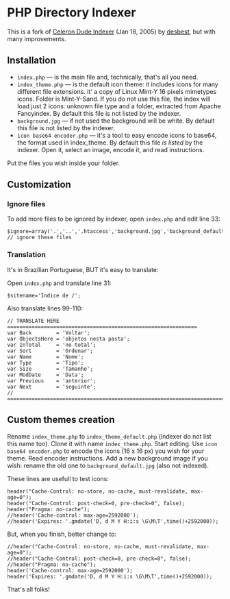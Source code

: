 # PHP Directory Indexer

This is a fork of [Celeron Dude Indexer](https://gitlab.com/desbest/celeron-dude-indexer) (Jan 18, 2005) by [desbest](https://gitlab.com/desbest), but with many improvements.

## Installation

  - `index.php` — is the main file and, technically, that's all you need.
  - `index_theme.php` — is the default icon theme: it includes icons for many different file extensions. it' a copy of Linux Mint-Y 16 pixels mimetypes icons. Folder is Mint-Y-Sand. If you do not use this file, the index will load just 2 icons: unknown file type and a folder, extracted from Apache Fancyindex. By default this file is not listed by the indexer.
  - `background.jpg` — if not used the background will be white. By default this file is not listed by the indexer.
  - `icon base64 encoder.php` — it's a tool to easy encode icons to base64, the format used in index_theme. By default this file _is listed_ by the indexer. Open it, select an image, encode it, and read instructions.

Put the files you wish inside your folder.

## Customization

### Ignore files

To add more files to be ignored by indexer, open `index.php` and edit line 33:

```
$ignore=array('.','..','.htaccess','background.jpg','background_default.jpg','index.php','index_theme.php','index_theme_default.php','Thumbs.db',$self); // ignore these files
```

### Translation

It's in Brazilian Portuguese, BUT it's easy to translate:

Open `index.php` and translate line 31:
```
$sitename='Índice de /';
```

Also translate lines 99-110:
```
// TRANSLATE HERE ==============================================================
var Back        = 'Voltar';
var ObjectsHere = 'objetos nesta pasta';
var InTotal     = 'no total';
var Sort        = 'Ordenar';
var Name        = 'Nome';
var Type        = 'Tipo';
var Size        = 'Tamanho';
var ModDate     = 'Data';
var Previous    = 'anterior';
var Next        = 'seguinte';
// =============================================================================
```

## Custom themes creation

Rename `index_theme.php` to `index_theme_default.php` (indexer do not list this name too). Clone it with name `index_theme.php`. Start editing. Use `icon base64 encoder.php` to encode the icons (16 x 16 px) you wish for your theme. Read encoder instructions. Add a new background image if you wish: rename the old one to `background_default.jpg` (also not indexed).

These lines are usefull to test icons:
```
header("Cache-Control: no-store, no-cache, must-revalidate, max-age=0");
header("Cache-Control: post-check=0, pre-check=0", false);
header("Pragma: no-cache");
//header('Cache-control: max-age=2592000');
//header('Expires: '.gmdate('D, d M Y H:i:s \G\M\T',time()+2592000));
```

But, when you finish, better change to:
```
//header("Cache-Control: no-store, no-cache, must-revalidate, max-age=0");
//header("Cache-Control: post-check=0, pre-check=0", false);
//header("Pragma: no-cache");
header('Cache-control: max-age=2592000');
header('Expires: '.gmdate('D, d M Y H:i:s \G\M\T',time()+2592000));
```
That's all folks!
